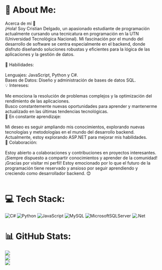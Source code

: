 # 💫 About Me:
Acerca de mí 👋<br>¡Hola! Soy Cristian Delgado, un apasionado estudiante de programación actualmente cursando una tecnicatura en programación en la UTN (Universidad Tecnológica Nacional). Mi fascinación por el mundo del desarrollo de software se centra especialmente en el backend, donde disfruto diseñando soluciones robustas y eficientes para la lógica de las aplicaciones y la gestión de datos.<br><br>🚀 Habilidades:<br><br>Lenguajes: JavaScript, Python y C#.<br>Bases de Datos: Diseño y administración de bases de datos SQL.<br>💡 Intereses:<br><br>Me emociona la resolución de problemas complejos y la optimización del rendimiento de las aplicaciones.<br>Busco constantemente nuevas oportunidades para aprender y mantenerme actualizado en las últimas tendencias tecnológicas.<br>🌱 En constante aprendizaje:<br><br>Mi deseo es seguir ampliando mis conocimientos, explorando nuevas tecnologías y metodologías en el mundo del desarrollo backend.<br>Actualmente, estoy explorando ASP.NET para mejorar mis habilidades.<br>🤝 Colaboración:<br><br>Estoy abierto a colaboraciones y contribuciones en proyectos interesantes.<br>¡Siempre dispuesto a compartir conocimientos y aprender de la comunidad!<br>¡Gracias por visitar mi perfil! Estoy emocionado por lo que el futuro de la programación tiene reservado y ansioso por seguir aprendiendo y creciendo como desarrollador backend. 😊<br><br>


# 💻 Tech Stack:
![C#](https://img.shields.io/badge/c%23-%23239120.svg?style=for-the-badge&logo=csharp&logoColor=white) ![Python](https://img.shields.io/badge/python-3670A0?style=for-the-badge&logo=python&logoColor=ffdd54) ![JavaScript](https://img.shields.io/badge/javascript-%23323330.svg?style=for-the-badge&logo=javascript&logoColor=%23F7DF1E) ![MySQL](https://img.shields.io/badge/mysql-%2300000f.svg?style=for-the-badge&logo=mysql&logoColor=white) ![MicrosoftSQLServer](https://img.shields.io/badge/Microsoft%20SQL%20Server-CC2927?style=for-the-badge&logo=microsoft%20sql%20server&logoColor=white) ![.Net](https://img.shields.io/badge/.NET-5C2D91?style=for-the-badge&logo=.net&logoColor=white)
# 📊 GitHub Stats:
![](https://github-readme-stats.vercel.app/api?username=CristianDelgado31&theme=dark&hide_border=false&include_all_commits=false&count_private=false)<br/>
![](https://github-readme-streak-stats.herokuapp.com/?user=CristianDelgado31&theme=dark&hide_border=false)<br/>
![](https://github-readme-stats.vercel.app/api/top-langs/?username=CristianDelgado31&theme=dark&hide_border=false&include_all_commits=false&count_private=false&layout=compact)

<!-- Proudly created with GPRM ( https://gprm.itsvg.in ) -->





<!--
**CristianDelgado31/CristianDelgado31** is a ✨ _special_ ✨ repository because its `README.md` (this file) appears on your GitHub profile.

Here are some ideas to get you started:

- 🔭 I’m currently working on ...
- 🌱 I’m currently learning ...
- 👯 I’m looking to collaborate on ...
- 🤔 I’m looking for help with ...
- 💬 Ask me about ...
- 📫 How to reach me: ...
- 😄 Pronouns: ...
- ⚡ Fun fact: ...
-->
